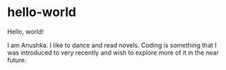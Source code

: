 # hello-world

Hello, world!

I am Anushka. I like to dance and read novels. 
Coding is something that I was introduced to very recently and wish to explore more of it in the near future.
